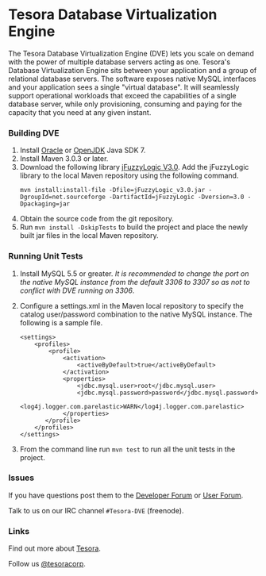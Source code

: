 # Tesora Database Virtualization Engine

The Tesora Database Virtualization Engine (DVE) lets you scale on demand with 
the power of multiple database servers acting as one.  Tesora's Database Virtualization Engine 
sits between your application and a group of relational database servers. The software exposes 
native MySQL interfaces and your application sees a single "virtual database".  It will seamlessly 
support operational workloads that exceed the capabilities of a single database server, 
while only provisioning, consuming and paying for the capacity that you need at any given instant.

### Building DVE
1. Install [Oracle](http://www.oracle.com/technetwork/java/javase/downloads/index.html) or [OpenJDK](http://openjdk.java.net/install/index.html) Java SDK 7.
2. Install Maven 3.0.3 or later.
3. Download the following library [jFuzzyLogic V3.0](http://sourceforge.net/projects/jfuzzylogic/files/jfuzzylogic/jFuzzyLogic_v3.0.jar/download).  Add the jFuzzyLogic library to the local Maven repository using the following command.
	```
 	mvn install:install-file -Dfile=jFuzzyLogic_v3.0.jar -DgroupId=net.sourceforge -DartifactId=jFuzzyLogic -Dversion=3.0 -Dpackaging=jar
 	```
4. Obtain the source code from the git repository.
5. Run `mvn install -DskipTests` to build the project and place the newly built jar files in the local Maven repository.

### Running Unit Tests
1. Install MySQL 5.5 or greater. *It is recommended to change the port on the native MySQL instance from the default 3306 to 3307 so as not to conflict with DVE running on 3306*.
2. Configure a settings.xml in the Maven local repository to specify the catalog user/password combination to the native MySQL instance.  The following is a sample file.
		
	```
	<settings>
	    <profiles>
	        <profile>
	            <activation>
	                <activeByDefault>true</activeByDefault>
	            </activation>
	            <properties>
	                <jdbc.mysql.user>root</jdbc.mysql.user>
	                <jdbc.mysql.password>password</jdbc.mysql.password>
	                <log4j.logger.com.parelastic>WARN</log4j.logger.com.parelastic>
	            </properties>
	       </profile>
	    </profiles>
	</settings>
	```
		
3. From the command line run `mvn test` to run all the unit tests in the project.

### Issues
If you have questions post them to the [Developer Forum](https://groups.google.com/forum/#!forum/tesora-dve-dev) or [User Forum](https://groups.google.com/forum/#!forum/tesora-dve-user). 

Talk to us on our IRC channel `#Tesora-DVE` (freenode).

### Links
Find out more about [Tesora](http://www.tesora.com).

Follow us [@tesoracorp](http://twitter.com/tesoracorp).




